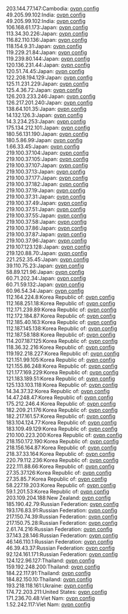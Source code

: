 203.144.77.147:Cambodia: [ovpn config](vpn/203_144_77_147.ovpn)  
49.205.99.102:India: [ovpn config](vpn/49_205_99_102.ovpn)  
49.205.99.102:India: [ovpn config](vpn/49_205_99_102.ovpn)  
106.168.61.173:Japan: [ovpn config](vpn/106_168_61_173.ovpn)  
113.34.30.226:Japan: [ovpn config](vpn/113_34_30_226.ovpn)  
116.82.110.136:Japan: [ovpn config](vpn/116_82_110_136.ovpn)  
118.154.9.31:Japan: [ovpn config](vpn/118_154_9_31.ovpn)  
119.229.21.84:Japan: [ovpn config](vpn/119_229_21_84.ovpn)  
119.239.80.144:Japan: [ovpn config](vpn/119_239_80_144.ovpn)  
120.136.231.44:Japan: [ovpn config](vpn/120_136_231_44.ovpn)  
120.51.74.45:Japan: [ovpn config](vpn/120_51_74_45.ovpn)  
122.208.194.129:Japan: [ovpn config](vpn/122_208_194_129.ovpn)  
125.11.231.229:Japan: [ovpn config](vpn/125_11_231_229.ovpn)  
125.4.36.72:Japan: [ovpn config](vpn/125_4_36_72.ovpn)  
126.203.233.246:Japan: [ovpn config](vpn/126_203_233_246.ovpn)  
126.217.201.240:Japan: [ovpn config](vpn/126_217_201_240.ovpn)  
138.64.101.35:Japan: [ovpn config](vpn/138_64_101_35.ovpn)  
14.132.126.3:Japan: [ovpn config](vpn/14_132_126_3.ovpn)  
14.3.234.253:Japan: [ovpn config](vpn/14_3_234_253.ovpn)  
175.134.212.101:Japan: [ovpn config](vpn/175_134_212_101.ovpn)  
180.56.131.190:Japan: [ovpn config](vpn/180_56_131_190.ovpn)  
180.5.86.99:Japan: [ovpn config](vpn/180_5_86_99.ovpn)  
1.66.33.45:Japan: [ovpn config](vpn/1_66_33_45.ovpn)  
219.100.37.104:Japan: [ovpn config](vpn/219_100_37_104.ovpn)  
219.100.37.105:Japan: [ovpn config](vpn/219_100_37_105.ovpn)  
219.100.37.107:Japan: [ovpn config](vpn/219_100_37_107.ovpn)  
219.100.37.13:Japan: [ovpn config](vpn/219_100_37_13.ovpn)  
219.100.37.177:Japan: [ovpn config](vpn/219_100_37_177.ovpn)  
219.100.37.182:Japan: [ovpn config](vpn/219_100_37_182.ovpn)  
219.100.37.19:Japan: [ovpn config](vpn/219_100_37_19.ovpn)  
219.100.37.31:Japan: [ovpn config](vpn/219_100_37_31.ovpn)  
219.100.37.49:Japan: [ovpn config](vpn/219_100_37_49.ovpn)  
219.100.37.51:Japan: [ovpn config](vpn/219_100_37_51.ovpn)  
219.100.37.55:Japan: [ovpn config](vpn/219_100_37_55.ovpn)  
219.100.37.58:Japan: [ovpn config](vpn/219_100_37_58.ovpn)  
219.100.37.86:Japan: [ovpn config](vpn/219_100_37_86.ovpn)  
219.100.37.87:Japan: [ovpn config](vpn/219_100_37_87.ovpn)  
219.100.37.96:Japan: [ovpn config](vpn/219_100_37_96.ovpn)  
219.107.123.128:Japan: [ovpn config](vpn/219_107_123_128.ovpn)  
219.120.88.70:Japan: [ovpn config](vpn/219_120_88_70.ovpn)  
221.252.35.45:Japan: [ovpn config](vpn/221_252_35_45.ovpn)  
39.110.75.23:Japan: [ovpn config](vpn/39_110_75_23.ovpn)  
58.89.121.96:Japan: [ovpn config](vpn/58_89_121_96.ovpn)  
60.71.202.34:Japan: [ovpn config](vpn/60_71_202_34.ovpn)  
60.71.59.132:Japan: [ovpn config](vpn/60_71_59_132.ovpn)  
60.96.54.34:Japan: [ovpn config](vpn/60_96_54_34.ovpn)  
112.164.224.8:Korea Republic of: [ovpn config](vpn/112_164_224_8.ovpn)  
112.168.251.18:Korea Republic of: [ovpn config](vpn/112_168_251_18.ovpn)  
112.171.239.89:Korea Republic of: [ovpn config](vpn/112_171_239_89.ovpn)  
112.172.184.87:Korea Republic of: [ovpn config](vpn/112_172_184_87.ovpn)  
112.185.40.163:Korea Republic of: [ovpn config](vpn/112_185_40_163.ovpn)  
112.187.145.138:Korea Republic of: [ovpn config](vpn/112_187_145_138.ovpn)  
112.187.58.188:Korea Republic of: [ovpn config](vpn/112_187_58_188.ovpn)  
114.207.187.125:Korea Republic of: [ovpn config](vpn/114_207_187_125.ovpn)  
118.36.32.216:Korea Republic of: [ovpn config](vpn/118_36_32_216.ovpn)  
119.192.218.227:Korea Republic of: [ovpn config](vpn/119_192_218_227.ovpn)  
121.151.99.105:Korea Republic of: [ovpn config](vpn/121_151_99_105.ovpn)  
121.155.86.248:Korea Republic of: [ovpn config](vpn/121_155_86_248.ovpn)  
121.177.169.229:Korea Republic of: [ovpn config](vpn/121_177_169_229.ovpn)  
121.183.189.51:Korea Republic of: [ovpn config](vpn/121_183_189_51.ovpn)  
125.133.103.118:Korea Republic of: [ovpn config](vpn/125_133_103_118.ovpn)  
14.34.37.32:Korea Republic of: [ovpn config](vpn/14_34_37_32.ovpn)  
14.47.248.47:Korea Republic of: [ovpn config](vpn/14_47_248_47.ovpn)  
175.212.246.4:Korea Republic of: [ovpn config](vpn/175_212_246_4.ovpn)  
182.209.21.176:Korea Republic of: [ovpn config](vpn/182_209_21_176.ovpn)  
182.217.161.57:Korea Republic of: [ovpn config](vpn/182_217_161_57.ovpn)  
183.104.124.77:Korea Republic of: [ovpn config](vpn/183_104_124_77.ovpn)  
183.109.49.129:Korea Republic of: [ovpn config](vpn/183_109_49_129.ovpn)  
210.100.223.200:Korea Republic of: [ovpn config](vpn/210_100_223_200.ovpn)  
218.150.172.190:Korea Republic of: [ovpn config](vpn/218_150_172_190.ovpn)  
218.156.164.87:Korea Republic of: [ovpn config](vpn/218_156_164_87.ovpn)  
218.37.33.164:Korea Republic of: [ovpn config](vpn/218_37_33_164.ovpn)  
220.79.112.236:Korea Republic of: [ovpn config](vpn/220_79_112_236.ovpn)  
222.111.88.66:Korea Republic of: [ovpn config](vpn/222_111_88_66.ovpn)  
27.35.37.126:Korea Republic of: [ovpn config](vpn/27_35_37_126.ovpn)  
27.35.85.7:Korea Republic of: [ovpn config](vpn/27_35_85_7.ovpn)  
58.227.19.203:Korea Republic of: [ovpn config](vpn/58_227_19_203.ovpn)  
59.1.201.53:Korea Republic of: [ovpn config](vpn/59_1_201_53.ovpn)  
203.109.204.188:New Zealand: [ovpn config](vpn/203_109_204_188.ovpn)  
185.190.42.79:Russian Federation: [ovpn config](vpn/185_190_42_79.ovpn)  
193.176.83.91:Russian Federation: [ovpn config](vpn/193_176_83_91.ovpn)  
217.150.74.39:Russian Federation: [ovpn config](vpn/217_150_74_39.ovpn)  
217.150.75.28:Russian Federation: [ovpn config](vpn/217_150_75_28.ovpn)  
2.61.74.216:Russian Federation: [ovpn config](vpn/2_61_74_216.ovpn)  
37.143.28.146:Russian Federation: [ovpn config](vpn/37_143_28_146.ovpn)  
46.146.110.1:Russian Federation: [ovpn config](vpn/46_146_110_1.ovpn)  
46.39.43.37:Russian Federation: [ovpn config](vpn/46_39_43_37.ovpn)  
92.124.161.171:Russian Federation: [ovpn config](vpn/92_124_161_171.ovpn)  
124.122.96.127:Thailand: [ovpn config](vpn/124_122_96_127.ovpn)  
159.192.248.200:Thailand: [ovpn config](vpn/159_192_248_200.ovpn)  
184.22.117.91:Thailand: [ovpn config](vpn/184_22_117_91.ovpn)  
184.82.150.10:Thailand: [ovpn config](vpn/184_82_150_10.ovpn)  
193.218.118.161:Ukraine: [ovpn config](vpn/193_218_118_161.ovpn)  
174.72.203.211:United States: [ovpn config](vpn/174_72_203_211.ovpn)  
171.236.70.48:Viet Nam: [ovpn config](vpn/171_236_70_48.ovpn)  
1.52.242.117:Viet Nam: [ovpn config](vpn/1_52_242_117.ovpn)  
